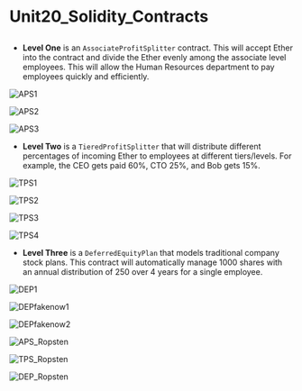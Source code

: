 # Unit20_Solidity_Contracts

## 

* **Level One** is an `AssociateProfitSplitter` contract. This will accept Ether into the contract and divide the Ether evenly among the associate level employees. This will allow the Human Resources department to pay employees quickly and efficiently.

![APS1](https://github.com/antoniopinkston/Unit20_Solidity_Contracts/blob/main/Ch.20%20Screenshots/APS1.png)


![APS2](https://github.com/antoniopinkston/Unit20_Solidity_Contracts/blob/main/Ch.20%20Screenshots/APS2.png)

![APS3](https://github.com/antoniopinkston/Unit20_Solidity_Contracts/blob/main/Ch.20%20Screenshots/APS3.png)

* **Level Two** is a `TieredProfitSplitter` that will distribute different percentages of incoming Ether to employees at different tiers/levels. For example, the CEO gets paid 60%, CTO 25%, and Bob gets 15%.

![TPS1](https://github.com/antoniopinkston/Unit20_Solidity_Contracts/blob/main/Ch.20%20Screenshots/TPS1.png)

![TPS2](https://github.com/antoniopinkston/Unit20_Solidity_Contracts/blob/main/Ch.20%20Screenshots/TPS2.png)

![TPS3](https://github.com/antoniopinkston/Unit20_Solidity_Contracts/blob/main/Ch.20%20Screenshots/TPS3.png)

![TPS4](https://github.com/antoniopinkston/Unit20_Solidity_Contracts/blob/main/Ch.20%20Screenshots/TPS4.png)



* **Level Three** is a `DeferredEquityPlan` that models traditional company stock plans. This contract will automatically manage 1000 shares with an annual distribution of 250 over 4 years for a single employee.

![DEP1](https://github.com/antoniopinkston/Unit20_Solidity_Contracts/blob/main/Ch.20%20Screenshots/DEP1.png)

![DEPfakenow1](https://github.com/antoniopinkston/Unit20_Solidity_Contracts/blob/main/Ch.20%20Screenshots/DEPfakenow1.png)

![DEPfakenow2](https://github.com/antoniopinkston/Unit20_Solidity_Contracts/blob/main/Ch.20%20Screenshots/DEPfakenow2.png)



![APS_Ropsten](https://github.com/antoniopinkston/Unit20_Solidity_Contracts/blob/main/Ch.20%20Screenshots/APS_Ropsten.png)

![TPS_Ropsten](https://github.com/antoniopinkston/Unit20_Solidity_Contracts/blob/main/Ch.20%20Screenshots/TPS_Ropsten.png)

![DEP_Ropsten](https://github.com/antoniopinkston/Unit20_Solidity_Contracts/blob/main/Ch.20%20Screenshots/DEP_Ropsten.png)





